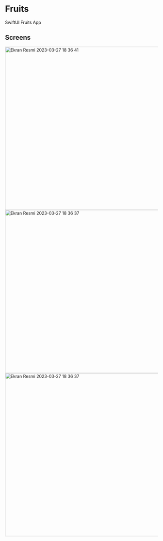 # Fruits
SwiftUI Fruits App
      
## Screens

<img height="538" alt="Ekran Resmi 2023-03-27 18 36 41" src="https://i.hizliresim.com/3z6qb41.png"><img height="538" alt="Ekran Resmi 2023-03-27 18 36 37" src="https://i.hizliresim.com/f0fuh49.png"><img height="538" alt="Ekran Resmi 2023-03-27 18 36 37" src="https://i.hizliresim.com/or6bu6k.png">
